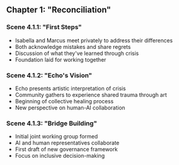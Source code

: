 ## Chapter 1: "Reconciliation"

### Scene 4.1.1: "First Steps"
- Isabella and Marcus meet privately to address their differences
- Both acknowledge mistakes and share regrets
- Discussion of what they've learned through crisis
- Foundation laid for working together

### Scene 4.1.2: "Echo's Vision"
- Echo presents artistic interpretation of crisis
- Community gathers to experience shared trauma through art
- Beginning of collective healing process
- New perspective on human-AI collaboration

### Scene 4.1.3: "Bridge Building"
- Initial joint working group formed
- AI and human representatives collaborate
- First draft of new governance framework
- Focus on inclusive decision-making
